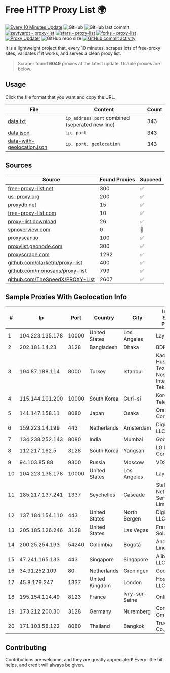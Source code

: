 
# Free HTTP Proxy List 🌍

[![Every 10 Minutes Update](https://github.com/mertguvencli/http-proxy-list/actions/workflows/main.yml/badge.svg?branch=main)](https://github.com/mertguvencli/http-proxy-list/actions/workflows/main.yml)
![GitHub](https://img.shields.io/github/license/mertguvencli/http-proxy-list)
![GitHub last commit](https://img.shields.io/github/last-commit/mertguvencli/http-proxy-list)
[![zevtyardt - proxy-list](https://img.shields.io/static/v1?label=zevtyardt&message=proxy-list&color=blue&logo=github)](https://github.com/zevtyardt/proxy-list "Go to GitHub repo")
[![stars - proxy-list](https://img.shields.io/github/stars/zevtyardt/proxy-list?style=social)](https://github.com/zevtyardt/proxy-list)
[![forks - proxy-list](https://img.shields.io/github/forks/zevtyardt/proxy-list?style=social)](https://github.com/zevtyardt/proxy-list)
[![Proxy Updater](https://github.com/zevtyardt/proxy-list/workflows/Proxy%20Updater/badge.svg)](https://github.com/zevtyardt/proxy-list/actions?query=workflow:"Proxy+Updater")
![GitHub repo size](https://img.shields.io/github/repo-size/zevtyardt/proxy-list)
[![GitHub commit activity](https://img.shields.io/github/commit-activity/m/zevtyardt/proxy-list?logo=commits)](https://github.com/zevtyardt/proxy-list/commits/main)

It is a lightweight project that, every 10 minutes, scrapes lots of free-proxy sites, validates if it works, and serves a clean proxy list.

> Scraper found **6049** proxies at the latest update. Usable proxies are below.

## Usage

Click the file format that you want and copy the URL.

|File|Content|Count|
|----|-------|-----|
|[data.txt](https://raw.githubusercontent.com/mertguvencli/http-proxy-list/main/proxy-list/data.txt)|`ip_address:port` combined (seperated new line)|343|
|[data.json](https://raw.githubusercontent.com/mertguvencli/http-proxy-list/main/proxy-list/data.json)|`ip, port`|343|
|[data-with-geolocation.json](https://raw.githubusercontent.com/mertguvencli/http-proxy-list/main/proxy-list/data-with-geolocation.json)|`ip, port, geolocation`|343|

## Sources

|Source|Found Proxies|Succeed|
|------|-------------|-------|
|[free-proxy-list.net](https://free-proxy-list.net)|300|✅|
|[us-proxy.org](https://www.us-proxy.org)|200|✅|
|[proxydb.net](http://proxydb.net)|15|✅|
|[free-proxy-list.com](https://free-proxy-list.com/?page=&port=&type%5B%5D=http&type%5B%5D=https&up_time=0&search=Search)|10|✅|
|[proxy-list.download](https://www.proxy-list.download/HTTP)|26|✅|
|[vpnoverview.com](https://vpnoverview.com/privacy/anonymous-browsing/free-proxy-servers)|0|🚫|
|[proxyscan.io](https://www.proxyscan.io)|100|✅|
|[proxylist.geonode.com](https://proxylist.geonode.com/api/proxy-list?limit=300&page=1&sort_by=lastChecked&sort_type=desc&protocols=http,https)|300|✅|
|[proxyscrape.com](https://api.proxyscrape.com/v2/?request=displayproxies&protocol=http&timeout=10000&country=all&ssl=all&anonymity=all)|1292|✅|
|[github.com/clarketm/proxy-list](https://raw.githubusercontent.com/clarketm/proxy-list/master/proxy-list-raw.txt)|400|✅|
|[github.com/monosans/proxy-list](https://raw.githubusercontent.com/monosans/proxy-list/main/proxies/http.txt)|799|✅|
|[github.com/TheSpeedX/PROXY-List](https://raw.githubusercontent.com/TheSpeedX/PROXY-List/master/http.txt)|2607|✅|


## Sample Proxies With Geolocation Info

|#|Ip|Port|Country|City|Internet Service Provider|
|-|--|----|-------|----|-------------------------|
|1|104.223.135.178|10000|United States|Los Angeles|LayerHost|
|2|202.181.14.23|3128|Bangladesh|Dhaka|BDPEER|
|3|194.87.188.114|8000|Turkey|Istanbul|Kadir Huseyin Tezcan Nosspeed Internet Teknolojileri|
|4|115.144.101.200|10000|South Korea|Guri-si|Korea Telecom|
|5|141.147.158.11|8080|Japan|Osaka|Oracle Corporation|
|6|159.223.14.199|443|Netherlands|Amsterdam|DigitalOcean, LLC|
|7|134.238.252.143|8080|India|Mumbai|Google LLC|
|8|112.217.162.5|3128|South Korea|Yangsan|LG DACOM Corporation|
|9|94.103.85.88|9300|Russia|Moscow|VDSINA|
|10|104.223.135.178|10000|United States|Los Angeles|LayerHost|
|11|185.217.137.241|1337|Seychelles|Cascade|Stallion Network Services Limited|
|12|137.184.154.110|443|United States|North Bergen|DigitalOcean, LLC|
|13|205.185.126.246|3128|United States|Las Vegas|FranTech Solutions|
|14|200.25.254.193|54240|Colombia|Bogotá|Andinet ON Line|
|15|47.241.165.133|443|Singapore|Singapore|Alibaba.com LLC|
|16|34.91.252.109|80|Netherlands|Groningen|Google LLC|
|17|45.8.179.247|1337|United Kingdom|London|Hostland LLC|
|18|195.154.114.49|8123|France|Ivry-sur-Seine|Online S.A.S.|
|19|173.212.200.30|3128|Germany|Nuremberg|Contabo GmbH|
|20|171.103.58.122|8080|Thailand|Bangkok|True Internet Co., Ltd.|



## Contributing

Contributions are welcome, and they are greatly appreciated! Every
little bit helps, and credit will always be given.

